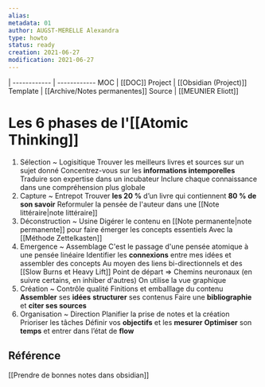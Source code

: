 ```yaml
---
alias:
metadata: 01
author: AUGST-MERELLE Alexandra
type: howto 
status: ready
creation: 2021-06-27
modification: 2021-06-27
---
```

 | 
------------ | ------------
MOC | [[DOC]]
Project | [[Obsidian (Project)]]
Template | [[Archive/Notes permanentes]]
Source | [[MEUNIER Eliott]]
# Les 6 phases de l'[[Atomic Thinking]]
1. Sélection
~ Logisitique
Trouver les meilleurs livres et sources sur un sujet donné
Concentrez-vous sur les **informations intemporelles**
Traduire son expertise dans un incubateur
Inclure chaque connaissance dans une compréhension plus globale
2. Capture
~ Entrepot
Trouver **les 20 %** d’un livre qui contiennent **80 % de son savoir**
Reformuler la pensée de l'auteur dans une [[Note littéraire|note littéraire]]
3. Déconstruction
~ Usine
Digérer le contenu en [[Note permanente|note permanente]] pour faire émerger les concepts essentiels
Avec la [[Méthode Zettelkasten]]
4. Emergence
~ Assemblage
C'est le passage d'une pensée atomique à une pensée linéaire
Identifier les **connexions** entre mes idées et assembler des concepts
Au moyen des liens bi-directionnels et des [[Slow Burns et Heavy Lift]]
Point de départ => Chemins neuronaux (en suivre certains, en inhiber d'autres)
On utilise la vue graphique
5. Création
~ Contrôle qualité
Finitions et emballlage du contenu
**Assembler** ses **idées**
**structurer** ses contenus
Faire une **bibliographie** et **citer ses sources**
6. Organisation
~ Direction
Planifier la prise de notes et la création
Prioriser les tâches
Définir vos **objectifs** et les **mesurer**
**Optimiser** son **temps** et entrer dans l’état de **flow**

## Référence
[[Prendre de bonnes notes dans obsidian]]
